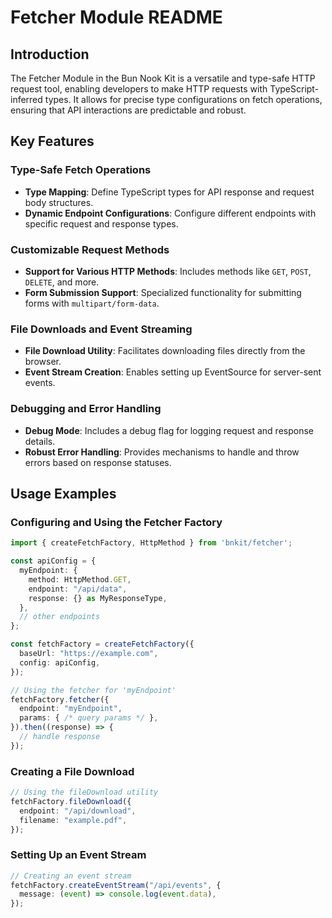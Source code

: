# Fetcher Module README

## Introduction

The Fetcher Module in the Bun Nook Kit is a versatile and type-safe HTTP request tool, enabling developers to make HTTP requests with TypeScript-inferred types. It allows for precise type configurations on fetch operations, ensuring that API interactions are predictable and robust.

## Key Features

### Type-Safe Fetch Operations

- **Type Mapping**: Define TypeScript types for API response and request body structures.
- **Dynamic Endpoint Configurations**: Configure different endpoints with specific request and response types.

### Customizable Request Methods

- **Support for Various HTTP Methods**: Includes methods like `GET`, `POST`, `DELETE`, and more.
- **Form Submission Support**: Specialized functionality for submitting forms with `multipart/form-data`.

### File Downloads and Event Streaming

- **File Download Utility**: Facilitates downloading files directly from the browser.
- **Event Stream Creation**: Enables setting up EventSource for server-sent events.

### Debugging and Error Handling

- **Debug Mode**: Includes a debug flag for logging request and response details.
- **Robust Error Handling**: Provides mechanisms to handle and throw errors based on response statuses.

## Usage Examples

### Configuring and Using the Fetcher Factory

```typescript
import { createFetchFactory, HttpMethod } from 'bnkit/fetcher';

const apiConfig = {
  myEndpoint: {
    method: HttpMethod.GET,
    endpoint: "/api/data",
    response: {} as MyResponseType,
  },
  // other endpoints
};

const fetchFactory = createFetchFactory({
  baseUrl: "https://example.com",
  config: apiConfig,
});

// Using the fetcher for 'myEndpoint'
fetchFactory.fetcher({
  endpoint: "myEndpoint",
  params: { /* query params */ },
}).then((response) => {
  // handle response
});
```

### Creating a File Download

```typescript
// Using the fileDownload utility
fetchFactory.fileDownload({
  endpoint: "/api/download",
  filename: "example.pdf",
});
```

### Setting Up an Event Stream

```typescript
// Creating an event stream
fetchFactory.createEventStream("/api/events", {
  message: (event) => console.log(event.data),
});
```
